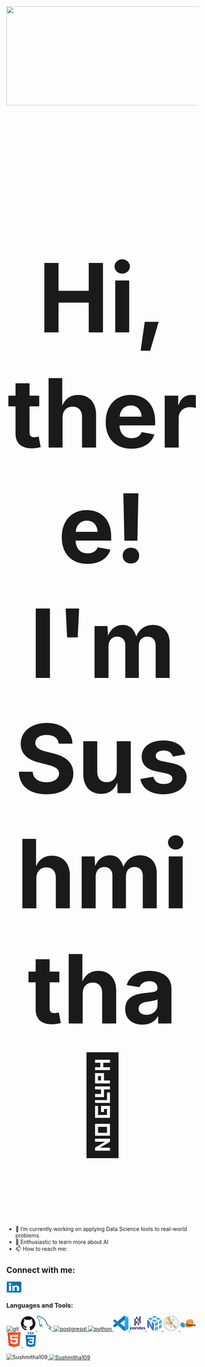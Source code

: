 <img src="https://www.smsu.edu/resources/webspaces/academics/programs/mathematics/data-science-hero.jpg" width="840" height="260" allow="autoplay">
<h1 align="center" style="font-size:250px">Hi, there! I'm Sushmitha 👋</h1>


- 🔭 I’m currently working on applying Data Science tools to real-world problems
- 🌱 Enthusiastic to learn more about AI
- 📫 How to reach me: 
<h2 align="left">Connect with me:</h2>
<p align="left">
<a href="https://in.linkedin.com/in/sushmitha-daram-743109216" target="blank"><img align="center" src="https://github.com/devicons/devicon/blob/master/icons/linkedin/linkedin-original.svg" height="30" width="40" /></a>
</p>
<h3 align="left">Languages and Tools:</h3> 
<p align="left"> 
  <img src="https://www.vectorlogo.zone/logos/git-scm/git-scm-icon.svg" alt="git" width="40" height="40"/> </a> 
  <a href="https://github.com/" target="_blank"> <img src="https://github.com/devicons/devicon/blob/master/icons/github/github-original.svg" alt="GitHub" width="40" height="40"/> </a> 
  <a href="https://www.mysql.com/" target="_blank"> <img src="https://github.com/devicons/devicon/blob/master/icons/mysql/mysql-original.svg" alt="mysql" width="40" height="40"/> </a> 
  <a href="https://www.postgresql.org" target="_blank"> <img src="https://upload.wikimedia.org/wikipedia/commons/thumb/2/29/Postgresql_elephant.svg/1985px-Postgresql_elephant.svg.png" alt="postgresql" width="40" height="40"/> </a> 
  <a href="https://www.python.org" target="_blank"> <img src="https://upload.wikimedia.org/wikipedia/commons/thumb/c/c3/Python-logo-notext.svg/1869px-Python-logo-notext.svg.png" alt="python" width="40" height="40"/> </a>
  <a href="https://code.visualstudio.com/" target="_blank">  <img src="https://github.com/devicons/devicon/blob/master/icons/vscode/vscode-original.svg" alt="VSCode" width="40" height="40"/> </a>
  <a href="https://pandas.pydata.org/"  target="_blank"> <img src="https://github.com/devicons/devicon/blob/master/icons/pandas/pandas-original-wordmark.svg" alt="MySQL" width="40" height="40"/>  
  <a href="https://numpy.org/"  target="_blank"> <img src="https://github.com/devicons/devicon/blob/master/icons/numpy/numpy-original.svg" alt="NumPy" width="40" height="40"/>  
  <a href="https://matplotlib.org/"  target="_blank"> <img src="https://github.com/devicons/devicon/blob/master/icons/matplotlib/matplotlib-original.svg" alt="Matplotlib" width="40" height="40"/>  
  <a href="https://scikit-learn.org/stable/"  target="_blank"> <img src="https://github.com/devicons/devicon/blob/master/icons/scikitlearn/scikitlearn-original.svg" alt="scikit-learn" width="40" height="40"/>  
  <img src="https://github.com/devicons/devicon/blob/master/icons/html5/html5-original.svg" alt="HTML" width="40" height="40"/>
  <img src="https://github.com/devicons/devicon/blob/master/icons/css3/css3-plain-wordmark.svg" alt="CSS" width="40" height="40"/>




    
  <p><img align="left" src="https://github-readme-stats.vercel.app/api/top-langs?username=Sushmitha109&show_icons=true&locale=en&layout=compact" alt="Sushmitha109" /></p>
 
<p>&nbsp;<img align="center" src="https://github-readme-stats.vercel.app/api?username=Sushmitha109&show_icons=true&locale=en" alt="Sushmitha109" /></p>
